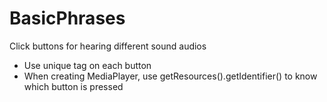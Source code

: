 # BasicPhrases
Click buttons for hearing different sound audios 
- Use unique tag on each button 
- When creating MediaPlayer, use getResources().getIdentifier() to know which button is pressed
